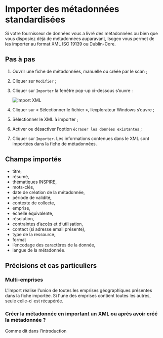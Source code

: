 # Importer des métadonnées standardisées

Si votre fournisseur de données vous a livré des métadonnées ou bien que vous disposiez déjà de métadonnées auparavant, Isogeo vous permet de les importer au format XML ISO 19139 ou Dublin-Core.

## Pas à pas

1.	Ouvrir une fiche de métadonnées, manuelle ou créée par le scan ;
2.	Cliquer sur `Modifier` ;
3.	Cliquer sur `Importer` la fenêtre pop-up ci-dessous s’ouvre :

    ![Import XML](/images/inv_edit_one_importXML.png "Formulaire d'import XML")

4.	Cliquer sur « Sélectionner le fichier », l’explorateur Windows s’ouvre ;
5.	Sélectionner le XML à importer ;
6.	Activer ou désactiver l’option `écraser les données existantes` ;
7.	Cliquer sur `Importer`. Les informations contenues dans le XML sont importées dans la fiche de métadonnées.

## Champs importés

* titre,
* résumé,
* thématiques INSPIRE,
* mots-clés,
* date de création de la métadonnée,
* période de validité,
* contexte de collecte,
* emprise,
* échelle équivalente,
* résolution,
* contraintes d’accès et d’utilisation,
* contact (si adresse email présente),
* type de la ressource,
* format
* l’encodage des caractères de la donnée,
* langue de la métadonnée.

## Précisions et cas particuliers

### Multi-emprises

L'import réalise l'union de toutes les emprises géographiques présentes dans la fiche importée. Si l'une des emprises contient toutes les autres, seule celle-ci est récupérée.

### Créer la métadonnée en important un XML ou après avoir créé la métadonnée ?

Comme dit dans l'introduction
